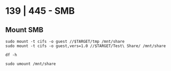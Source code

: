 # 139 \| 445 - SMB

## Mount SMB

```text
sudo mount -t cifs -o guest //$TARGET/tmp /mnt/share
sudo mount -t cifs -o guest,vers=1.0 //$TARGET/Test\ Share/ /mnt/share
```

```text
df -h
```

```text
sudo umount /mnt/share
```

